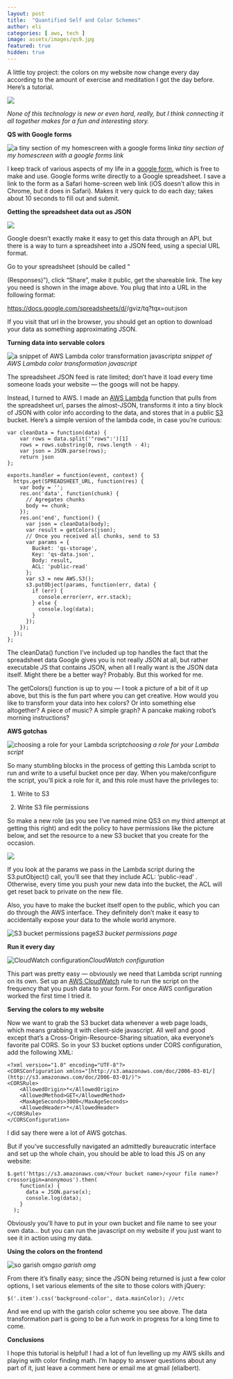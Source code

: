 ```yaml
---
layout: post
title:  "Quantified Self and Color Schemes"
author: eli
categories: [ aws, tech ]
image: assets/images/qs9.jpg
featured: true
hidden: true
---
```


A little toy project: the colors on my website now change every day according to the amount of exercise and meditation I got the day before. Here’s a tutorial.

![]({{site.baseurl}}/assets/images/qs1.png)

*None of this technology is new or even hard, really, but I think connecting it all together makes for a fun and interesting story.*

**QS with Google forms**

![a tiny section of my homescreen with a google forms link]({{site.baseurl}}/assets/images/qs9.jpg)*a tiny section of my homescreen with a google forms link*

I keep track of various aspects of my life in a [google form](https://www.google.com/forms/about/), which is free to make and use. Google forms write directly to a Google spreadsheet. I save a link to the form as a Safari home-screen web link (iOS doesn’t allow this in Chrome, but it does in Safari). Makes it very quick to do each day; takes about 10 seconds to fill out and submit.

**Getting the spreadsheet data out as JSON**

![]({{site.baseurl}}/assets/images/qs2.png)

Google doesn’t exactly make it easy to get this data through an API, but there is a way to turn a spreadsheet into a JSON feed, using a special URL format.

Go to your spreadsheet (should be called “<form name> (Responses)”), click “Share”, make it public, get the shareable link. The key you need is shown in the image above. You plug that into a URL in the following format:

https://docs.google.com/spreadsheets/d/<YOUR KEY HERE>/gviz/tq?tqx=out:json

If you visit that url in the browser, you should get an option to download your data as something approximating JSON.

**Turning data into servable colors**

![a snippet of AWS Lambda color transformation javascript]({{site.baseurl}}/assets/images/qs3.png)*a snippet of AWS Lambda color transformation javascript*

The spreadsheet JSON feed is rate limited; don’t have it load every time someone loads your website — the googs will not be happy.

Instead, I turned to AWS. I made an [AWS Lambda](https://aws.amazon.com/lambda/) function that pulls from the spreadsheet url, parses the almost-JSON, transforms it into a tiny block of JSON with color info according to the data, and stores that in a public [S3](https://aws.amazon.com/s3/) bucket. Here’s a simple version of the lambda code, in case you’re curious:

    var cleanData = function(data) {
        var rows = data.split('"rows":')[1]
        rows = rows.substring(0, rows.length - 4);
        var json = JSON.parse(rows);
        return json
    };

    exports.handler = function(event, context) {
      https.get(SPREADSHEET_URL, function(res) {
        var body = '';
        res.on('data', function(chunk) {
          // Agregates chunks
          body += chunk;
        });
        res.on('end', function() {
          var json = cleanData(body);
          var result = getColors(json);
          // Once you received all chunks, send to S3
          var params = {
            Bucket: 'qs-storage',
            Key: 'qs-data.json',
            Body: result,
            ACL: 'public-read'
          };
          var s3 = new AWS.S3();
          s3.putObject(params, function(err, data) {
            if (err) {
              console.error(err, err.stack);
            } else {
              console.log(data);
            }
          });
        });
      });
    };

The cleanData() function I’ve included up top handles the fact that the spreadsheet data Google gives you is not really JSON at all, but rather executable JS that contains JSON, when all I really want is the JSON data itself. Might there be a better way? Probably. But this worked for me.

The getColors() function is up to you — I took a picture of a bit of it up above, but this is the fun part where you can get creative. How would you like to transform your data into hex colors? Or into something else altogether? A piece of music? A simple graph? A pancake making robot’s morning instructions?

**AWS gotchas**

![choosing a role for your Lambda script]({{site.baseurl}}/assets/images/qs4.png)*choosing a role for your Lambda script*

So many stumbling blocks in the process of getting this Lambda script to run and write to a useful bucket once per day. When you make/configure the script, you’ll pick a role for it, and this role must have the privileges to:

1. Write to S3

1. Write S3 file permissions

So make a new role (as you see I’ve named mine QS3 on my third attempt at getting this right) and edit the policy to have permissions like the picture below, and set the resource to a new S3 bucket that you create for the occasion.

![]({{site.baseurl}}/assets/images/qs5.png)

If you look at the params we pass in the Lambda script during the S3.putObject() call, you’ll see that they include ACL: ‘public-read’ . Otherwise, every time you push your new data into the bucket, the ACL will get reset back to private on the new file.

Also, you have to make the bucket itself open to the public, which you can do through the AWS interface. They definitely don’t make it easy to accidentally expose your data to the whole world anymore.

![S3 bucket permissions page]({{site.baseurl}}/assets/images/qs6.png)*S3 bucket permissions page*

**Run it every day**

![CloudWatch configuration]({{site.baseurl}}/assets/images/qs7.png)*CloudWatch configuration*

This part was pretty easy — obviously we need that Lambda script running on its own. Set up an [AWS CloudWatch](https://aws.amazon.com/cloudwatch/) rule to run the script on the frequency that you push data to your form. For once AWS configuration worked the first time I tried it.

**Serving the colors to my website**

Now we want to grab the S3 bucket data whenever a web page loads, which means grabbing it with client-side javascript. All well and good except that’s a Cross-Origin-Resource-Sharing situation, aka everyone’s favorite pal CORS. So in your S3 bucket options under CORS configuration, add the following XML:

    <?xml version="1.0" encoding="UTF-8"?>
    <CORSConfiguration xmlns="[http://s3.amazonaws.com/doc/2006-03-01/](http://s3.amazonaws.com/doc/2006-03-01/)">
    <CORSRule>
        <AllowedOrigin>*</AllowedOrigin>
        <AllowedMethod>GET</AllowedMethod>
        <MaxAgeSeconds>3000</MaxAgeSeconds>
        <AllowedHeader>*</AllowedHeader>
    </CORSRule>
    </CORSConfiguration>

I did say there were a lot of AWS gotchas.

But if you’ve successfully navigated an admittedly bureaucratic interface and set up the whole chain, you should be able to load this JS on any website:

    $.get('https://s3.amazonaws.com/<Your bucket name>/<your file name>?crossorigin=anonymous').then(
        function(x) {
          data = JSON.parse(x);
          console.log(data);
        }
      );

Obviously you’ll have to put in your own bucket and file name to see your own data… but you can run the javascript on my website if you just want to see it in action using my data.

**Using the colors on the frontend**

![so garish omg]({{site.baseurl}}/assets/images/qs8.png)*so garish omg*

From there it’s finally easy; since the JSON being returned is just a few color options, I set various elements of the site to those colors with jQuery:

    $('.item').css('background-color', data.mainColor); //etc

And we end up with the garish color scheme you see above. The data transformation part is going to be a fun work in progress for a long time to come.

**Conclusions**

I hope this tutorial is helpful! I had a lot of fun levelling up my AWS skills and playing with color finding math. I’m happy to answer questions about any part of it, just leave a comment here or email me at gmail (elialbert).
